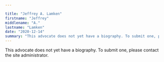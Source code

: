 ```yaml
---

title: "Jeffrey A. Lamken"
firstname: "Jeffrey"
middlename: "A."
lastname: "Lamken"
date: "2020-12-14"
summary: "This advocate does not yet have a biography. To submit one, please contact the site administrator."
---
```

This advocate does not yet have a biography. To submit one, please contact the site administrator.

